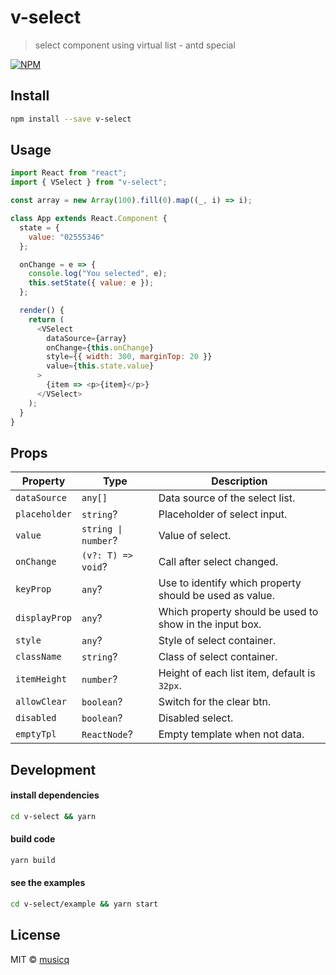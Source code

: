 # v-select

> select component using virtual list - antd special

[![NPM](https://img.shields.io/npm/v/v-select.svg)](https://www.npmjs.com/package/v-select)

## Install

```bash
npm install --save v-select
```

## Usage

```javascript
import React from "react";
import { VSelect } from "v-select";

const array = new Array(100).fill(0).map((_, i) => i);

class App extends React.Component {
  state = {
    value: "02555346"
  };

  onChange = e => {
    console.log("You selected", e);
    this.setState({ value: e });
  };

  render() {
    return (
      <VSelect
        dataSource={array}
        onChange={this.onChange}
        style={{ width: 300, marginTop: 20 }}
        value={this.state.value}
      >
        {item => <p>{item}</p>}
      </VSelect>
    );
  }
}
```

## Props

| Property      | Type                | Description                                             |
| ------------- | ------------------- | ------------------------------------------------------- |
| `dataSource`  | `any[]`             | Data source of the select list.                         |
| `placeholder` | `string`?           | Placeholder of select input.                            |
| `value`       | `string \| number`? | Value of select.                                        |
| `onChange`    | `(v?: T) => void`?  | Call after select changed.                              |
| `keyProp`     | `any`?              | Use to identify which property should be used as value. |
| `displayProp` | `any`?              | Which property should be used to show in the input box. |
| `style`       | `any`?              | Style of select container.                              |
| `className`   | `string`?           | Class of select container.                              |
| `itemHeight`  | `number`?           | Height of each list item, default is `32px`.            |
| `allowClear`  | `boolean`?          | Switch for the clear btn.                               |
| `disabled`    | `boolean`?          | Disabled select.                                        |
| `emptyTpl`    | `ReactNode`?        | Empty template when not data.                           |


## Development

#### install dependencies

```bash
cd v-select && yarn
```

#### build code

```bash
yarn build
```

#### see the examples

```bash
cd v-select/example && yarn start
```

## License

MIT © [musicq](https://github.com/musicq)

